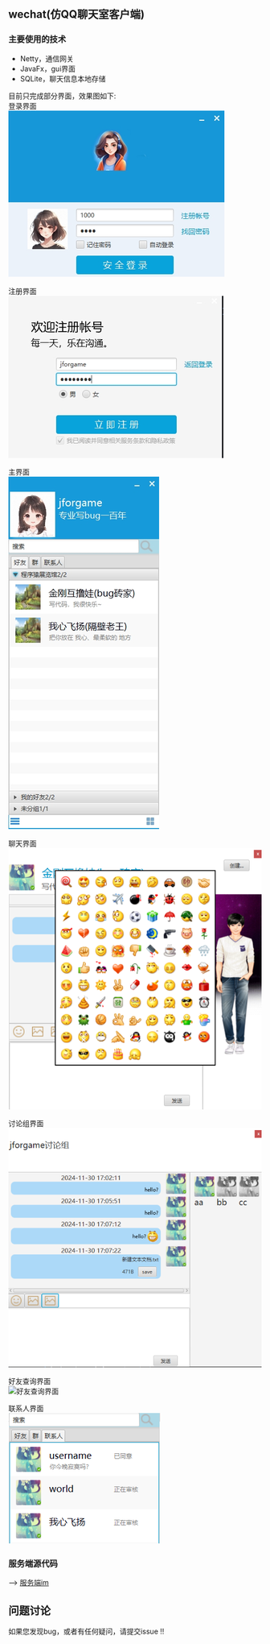  ## wechat(仿QQ聊天室客户端)  

 ### 主要使用的技术  
  *  Netty，通信网关  
  *  JavaFx，gui界面  
  *  SQLite，聊天信息本地存储


目前只完成部分界面，效果图如下:  
登录界面  
![](/screenshots/login.png "登录界面")　  

注册界面  
![](/screenshots/register.png "注册界面")  

主界面  
![](/screenshots/main.png "主界面")　　

聊天界面  
![](/screenshots/privateChat.jpg "单人聊天界面")  

讨论组界面  
![](/screenshots/discussion.jpg "讨论组界面")  

好友查询界面  
![](/screenshots/query.png "好友查询界面")　　　


联系人界面  
![](/screenshots/contact.jpg "联系人界面")　　

### 服务端源代码  
--> [服务端im](https://github.com/kingston-csj/im)

## 问题讨论
如果您发现bug，或者有任何疑问，请提交issue !!  　　　



